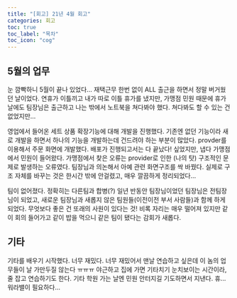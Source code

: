 ```yaml
---
title: "[회고] 21년 4월 회고"
categories: 회고
toc: true
toc_label: "목차"
toc_icon: "cog"
---
```


## 5월의 업무

 눈 깜빡하니 5월이 끝나 있었다... 재택근무 한번 없이 ALL 출근을 하면서 정말 버거웠던 날이었다. 연휴가 이틀끼고 내가 따로 이틀 휴가를 냈지만, 가맹점 민원 때문에 휴가날에도 팀장님은 출근하고 나는 밖에서 노트북을 쳐다봐야 했다. 쳐다봐도 할 수 있는 건 없었지만...

영업에서 들어온 세트 상품 확장기능에 대해 개발을 진행했다. 기존엔 없던 기능이라 새로 개발을 하면서 하나의 기능을 개발하는데 건드려야 하는 부분이 많았다. provder를 이용해서 주문 화면에 개발했다. 배포가 진행되고서는 다 끝났다! 싶었지만, 냅다 가맹점에서 민원이 들어왔다. 가맹점에서 찾은 오류는 provider로 인한 (나의 탓) 구조적인 문제로 발생하는 오류였다. 팀장님과 의논해서 아예 관련 화면구조를 싹 바꿨다. 실제로 구조 자체를 바꾸는 것은 한시간 밖에 안걸렸고, 매우 깔끔하게 정리되었다... 

팀이 없어졌다. 정확히는 다른팀과 합병(?) 일년 반동안 팀장님이었던 팀장님은 전팀장님이 되었고, 새로운 팀장님과 새롭지 않은 팀원들(이전이전 부서 사람들)과 함께 하게 되었다. 무엇보다 좋은 건 또래의 사원이 있다는 것! 비록 자리는 매우 떨어져 있지만 같이 회의 들어가고 같이 밥을 먹으니 같은 팀이 됐다는 감회가 새롭다. 

## 기타

기타를 배우기 시작했다. 너무 재밌다. 너무 재밌어서 맨날 연습하고 싶은데 이 놈의 업무들이 날 가만두질 않는다 ㅠㅠㅠ 야근하고 집에 가면 기타치기 눈치보이는 시간이라, 줄 잡고 연습하기도 한다. 기타 학원 가는 날엔 민원 안터지길 기도하면서 지낸다. 휴... 워라밸이 필요하다...